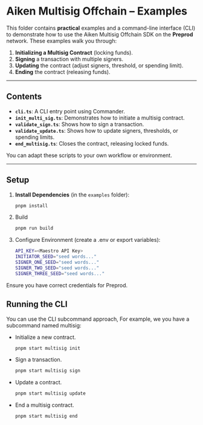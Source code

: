 # Aiken Multisig Offchain – Examples

This folder contains **practical** examples and a command-line interface (CLI) to demonstrate how to use the Aiken Multisig Offchain SDK on the **Preprod** network. These examples walk you through:

1. **Initializing a Multisig Contract** (locking funds).
2. **Signing** a transaction with multiple signers.
3. **Updating** the contract (adjust signers, threshold, or spending limit).
4. **Ending** the contract (releasing funds).

---

## Contents

- **`cli.ts`**: A CLI entry point using Commander.  
- **`init_multi_sig.ts`**: Demonstrates how to initiate a multisig contract.  
- **`validate_sign.ts`**: Shows how to sign a transaction.  
- **`validate_update.ts`**: Shows how to update signers, thresholds, or spending limits.  
- **`end_multisig.ts`**: Closes the contract, releasing locked funds.

You can adapt these scripts to your own workflow or environment.

---

## Setup

1. **Install Dependencies** (in the `examples` folder):
   ```bash
   pnpm install
   ```
1. Build
    ```bash
    pnpm run build
    ```
1. Configure Environment (create a .env or export variables):
    ```bash
    API_KEY=<Maestro API Key>
    INITIATOR_SEED="seed words..."
    SIGNER_ONE_SEED="seed words..."
    SIGNER_TWO_SEED="seed words..."
    SIGNER_THREE_SEED="seed words..."

    ```
Ensure you have correct credentials for Preprod.

## Running the CLI

You can use the CLI subcommand approach, For example, we you have a subcommand named multisig:

- Initialize a new contract.

    ```bash
    pnpm start multisig init
    ```
- Sign a transaction.

    ```bash
    pnpm start multisig sign
    ```

- Update a contract.

    ```bash
    pnpm start multisig update
    ```

- End a multisig contract.

    ```bash
    pnpm start multisig end
    ```


